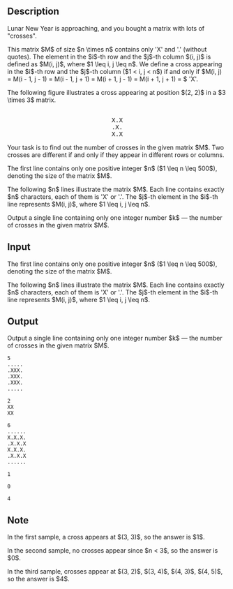 ## Description

<div><p><span class="tex-font-style-it">Lunar New Year is approaching, and you bought a matrix with lots of "crosses".</span></p><p>This matrix $M$ of size $n \times n$ contains only '<span class="tex-font-style-tt">X</span>' and '<span class="tex-font-style-tt">.</span>' (without quotes). The element in the $i$-th row and the $j$-th column $(i, j)$ is defined as $M(i, j)$, where $1 \leq i, j \leq n$. We define a <span class="tex-font-style-it">cross</span> appearing in the $i$-th row and the $j$-th column ($1 &lt; i, j &lt; n$) if and only if $M(i, j) = M(i - 1, j - 1) = M(i - 1, j + 1) = M(i + 1, j - 1) = M(i + 1, j + 1) = $ '<span class="tex-font-style-tt">X</span>'.</p><p>The following figure illustrates a cross appearing at position $(2, 2)$ in a $3 \times 3$ matrix.</p><center> <pre class="verbatim"><br>X.X<br>.X.<br>X.X<br></pre> </center><p>Your task is to find out the number of <span class="tex-font-style-it">crosses</span> in the given matrix $M$. Two <span class="tex-font-style-it">crosses</span> are different if and only if they appear in different rows or columns.</p></div><div class="input-specification"><p>The first line contains only one positive integer $n$ ($1 \leq n \leq 500$), denoting the size of the matrix $M$.</p><p>The following $n$ lines illustrate the matrix $M$. Each line contains exactly $n$ characters, each of them is '<span class="tex-font-style-tt">X</span>' or '<span class="tex-font-style-tt">.</span>'. The $j$-th element in the $i$-th line represents $M(i, j)$, where $1 \leq i, j \leq n$.</p></div><div class="output-specification"><p>Output a single line containing only one integer number $k$ — the number of <span class="tex-font-style-it">crosses</span> in the given matrix $M$.</p></div>

## Input

<p>The first line contains only one positive integer $n$ ($1 \leq n \leq 500$), denoting the size of the matrix $M$.</p><p>The following $n$ lines illustrate the matrix $M$. Each line contains exactly $n$ characters, each of them is '<span class="tex-font-style-tt">X</span>' or '<span class="tex-font-style-tt">.</span>'. The $j$-th element in the $i$-th line represents $M(i, j)$, where $1 \leq i, j \leq n$.</p>

## Output

<p>Output a single line containing only one integer number $k$ — the number of <span class="tex-font-style-it">crosses</span> in the given matrix $M$.</p>





```input1
5
.....
.XXX.
.XXX.
.XXX.
.....
```




```input2
2
XX
XX
```




```input3
6
......
X.X.X.
.X.X.X
X.X.X.
.X.X.X
......
```




```output1
1
```




```output2
0
```




```output3
4
```



## Note

<p>In the first sample, a <span class="tex-font-style-it">cross</span> appears at $(3, 3)$, so the answer is $1$.</p><p>In the second sample, no <span class="tex-font-style-it">crosses</span> appear since $n &lt; 3$, so the answer is $0$.</p><p>In the third sample, <span class="tex-font-style-it">crosses</span> appear at $(3, 2)$, $(3, 4)$, $(4, 3)$, $(4, 5)$, so the answer is $4$.</p>
